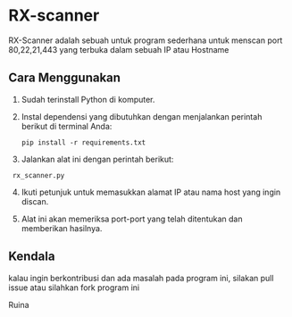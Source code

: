 # RX-scanner
RX-Scanner adalah sebuah untuk program sederhana untuk menscan port 80,22,21,443 yang terbuka dalam sebuah IP atau Hostname


## Cara Menggunakan

1. Sudah terinstall Python di komputer.

2. Instal dependensi yang dibutuhkan dengan menjalankan perintah berikut di terminal Anda:

   `pip install -r requirements.txt`

3. Jalankan alat ini dengan perintah berikut:

  ` rx_scanner.py`
  
4. Ikuti petunjuk untuk memasukkan alamat IP atau nama host yang ingin discan.

5. Alat ini akan memeriksa port-port yang telah ditentukan dan memberikan hasilnya.

## Kendala

kalau ingin berkontribusi dan ada masalah pada program ini, silakan pull issue atau silahkan fork program ini

Ruina

